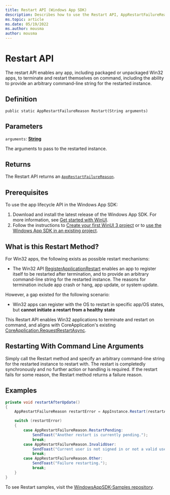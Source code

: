 ```yaml
---
title: Restart API (Windows App SDK)
description: Describes how to use the Restart API, AppRestartFailureReason Restart(), with the App Lifecycle API (Windows App SDK).
ms.topic: article
ms.date: 05/19/2022
ms.author: mousma
author: mousma
---
```


# Restart API

The restart API enables any app, including packaged or unpackaged Win32 apps, to terminate and restart themselves on command, including the ability to provide an arbitrary command-line string for the restarted instance.

## Definition
```public static AppRestartFailureReason Restart(String arguments)```

## Parameters
`arguments`: [**String**](/dotnet/api/system.string)

The arguments to pass to the restarted instance.

## Returns

The Restart API returns an [`AppRestartFailureReason`](/uwp/api/windows.applicationmodel.core.apprestartfailurereason).

## Prerequisites

To use the app lifecycle API in the Windows App SDK:

1. Download and install the latest release of the Windows App SDK. For more information, see [Get started with WinUI](../../get-started/start-here.md).
2. Follow the instructions to [Create your first WinUI 3 project](../../winui/winui3/create-your-first-winui3-app.md) or to [use the Windows App SDK in an existing project](../use-windows-app-sdk-in-existing-project.md).

## What is this Restart Method?

For Win32 apps, the following exists as possible restart mechanisms:
- The Win32 API [RegisterApplicationRestart](/windows/win32/api/winbase/nf-winbase-registerapplicationrestart) enables an app to register itself to be restarted after termination, and to provide an arbitrary command-line string for the restarted instance. The reasons for termination include app crash or hang, app update, or system update. 

However, a gap existed for the following scenario:
- Win32 apps can register with the OS to restart in specific app/OS states, but **cannot initiate a restart from a healthy state**

This Restart API enables Win32 applications to terminate and restart on command, and aligns with CoreApplication's existing [CoreApplication.RequestRestartAsync](/uwp/api/windows.applicationmodel.core.coreapplication.requestrestartasync).

## Restarting With Command Line Arguments

Simply call the Restart method and specify an arbitrary command-line string for the restarted instance to restart with. The restart is completedly synchronously and no further action or handling is required. If the restart fails for some reason, the Restart method returns a failure reason.

## Examples

```csharp
private void restartAfterUpdate()
{
    AppRestartFailureReason restartError = AppInstance.Restart(restartArgsInput);

    switch (restartError)
    {
        case AppRestartFailureReason.RestartPending:
            SendToast("Another restart is currently pending.");
            break;
        case AppRestartFailureReason.InvalidUser:
            SendToast("Current user is not signed in or not a valid user.");
            break;
        case AppRestartFailureReason.Other:
            SendToast("Failure restarting.");
            break;
    }
}
```

To see Restart samples, visit the [WindowsAppSDK-Samples repository](https://github.com/microsoft/WindowsAppSDK-Samples/tree/main/Samples/AppLifecycle/Restart).
